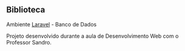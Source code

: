 ## Biblioteca

Ambiente <a href="LARAVEL.md">Laravel</a> - Banco de Dados

Projeto desenvolvido durante a aula de Desenvolvimento Web com o Professor Sandro.